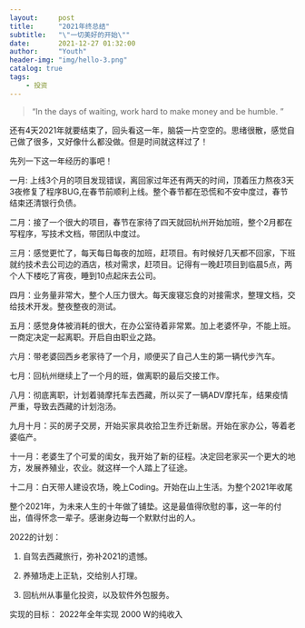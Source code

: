 ```yaml
---
layout:     post
title:      "2021年终总结"
subtitle:   "\"一切美好的开始\""
date:       2021-12-27 01:32:00
author:     "Youth"
header-img: "img/hello-3.png"
catalog: true
tags:
    - 投资
---
```


> “In the days of waiting, work hard to make money and be humble. ”

还有4天2021年就要结束了，回头看这一年，脑袋一片空空的。思绪很散，感觉自己做了很多，又好像什么都没做。但是时间就这样过了！

先列一下这一年经历的事吧！

一月: 上线3个月的项目发现错误，离回家过年还有两天的时间，顶着压力熬夜3天3夜修复了程序BUG,在春节前顺利上线。整个春节都在恐慌和不安中度过，春节结束还清银行负债。

二月：接了一个很大的项目，春节在家待了四天就回杭州开始加班，整个2月都在写程序，写技术文档，带团队中度过。

三月：感觉更忙了，每天每日每夜的加班，赶项目。有时候好几天都不回家，下班就约技术去公司边的酒店，核对需求，赶项目。记得有一晚赶项目到临晨5点，两个人下楼吃了宵夜，睡到10点起床去公司。

四月：业务量非常大，整个人压力很大。每天废寝忘食的对接需求，整理文档，交给技术开发。整夜整夜的测试。

五月：感觉身体被消耗的很大，在办公室待着非常累。加上老婆怀孕，不能上班。一商定决定一起离职。开启自由职业之路。

六月：带老婆回西乡老家待了一个月，顺便买了自己人生的第一辆代步汽车。

七月：回杭州继续上了一个月的班，做离职的最后交接工作。

八月：彻底离职，计划着骑摩托车去西藏，所以买了一辆ADV摩托车，结果疫情严重，导致去西藏的计划泡汤。

九月十月：买的房子交房，开始买家具收拾卫生乔迁新居。开始在家办公，等着老婆临产。

十一月：老婆生了个可爱的闺女，我开始了新的征程。决定回老家买一个更大的地方，发展养殖业，农业。就这样一个人踏上了征途。

十二月：白天带人建设农场，晚上Coding。开始在山上生活。为整个2021年收尾

整个2021年，为未来人生的十年做了铺垫。这是最值得欣慰的事，这一年的付出，值得怀念一辈子。感谢身边每一个默默付出的人。

2022的计划：

1. 自驾去西藏旅行，弥补2021的遗憾。

2. 养殖场走上正轨，交给别人打理。

3. 回杭州从事量化投资，以及软件外包服务。

实现的目标： 2022年全年实现 2000 W的纯收入

